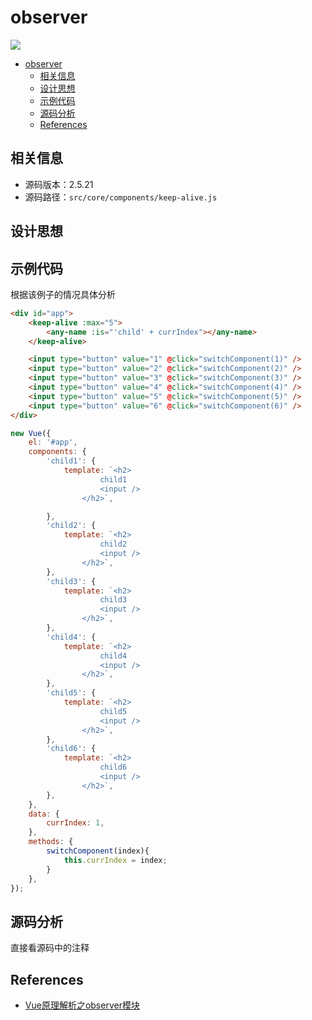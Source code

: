 # observer


<img src="./pattern.png" style="display: block;" />


<!-- TOC -->

- [observer](#observer)
    - [相关信息](#相关信息)
    - [设计思想](#设计思想)
    - [示例代码](#示例代码)
    - [源码分析](#源码分析)
    - [References](#references)

<!-- /TOC -->


## 相关信息
* 源码版本：2.5.21
* 源码路径：`src/core/components/keep-alive.js`


## 设计思想


## 示例代码
根据该例子的情况具体分析
```html
<div id="app">
    <keep-alive :max="5">
        <any-name :is="'child' + currIndex"></any-name>
    </keep-alive>

    <input type="button" value="1" @click="switchComponent(1)" />
    <input type="button" value="2" @click="switchComponent(2)" />
    <input type="button" value="3" @click="switchComponent(3)" />
    <input type="button" value="4" @click="switchComponent(4)" />
    <input type="button" value="5" @click="switchComponent(5)" />
    <input type="button" value="6" @click="switchComponent(6)" />
</div>
```
```js
new Vue({
    el: '#app',
    components: {
        'child1': {
            template: `<h2>
                    child1
                    <input />
                </h2>`,

        },
        'child2': {
            template: `<h2>
                    child2
                    <input />
                </h2>`,
        },
        'child3': {
            template: `<h2>
                    child3
                    <input />
                </h2>`,
        },
        'child4': {
            template: `<h2>
                    child4
                    <input />
                </h2>`,
        },
        'child5': {
            template: `<h2>
                    child5
                    <input />
                </h2>`,
        },
        'child6': {
            template: `<h2>
                    child6
                    <input />
                </h2>`,
        },
    },
    data: {
        currIndex: 1,
    },
    methods: {
        switchComponent(index){
            this.currIndex = index;
        }
    },
});
```


## 源码分析
直接看源码中的注释


## References
* [Vue原理解析之observer模块](https://segmentfault.com/a/1190000008377887)
